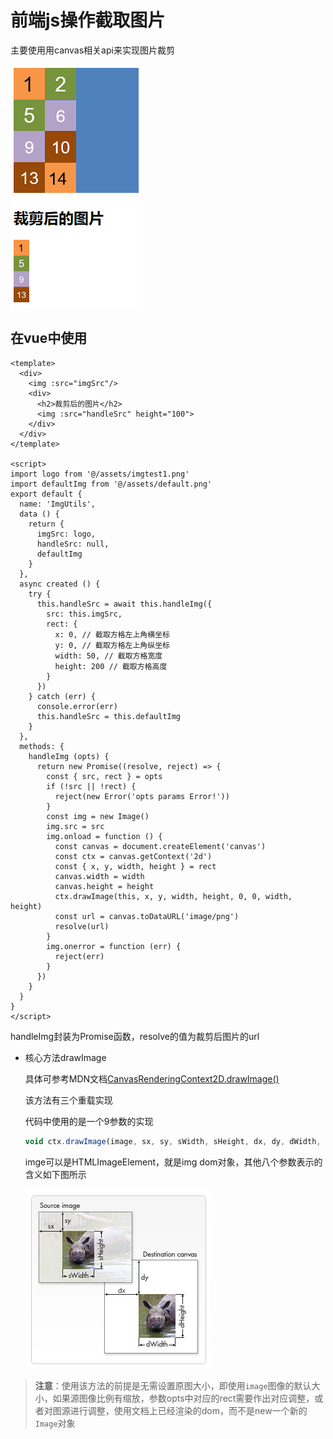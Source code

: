 # 前端js操作截取图片

主要使用用canvas相关api来实现图片裁剪

![image-20210406145557974](assets/image-20210406145557974.png)

## 在vue中使用

```vue
<template>
  <div>
    <img :src="imgSrc"/>
    <div>
      <h2>裁剪后的图片</h2>
      <img :src="handleSrc" height="100">
    </div>
  </div>
</template>

<script>
import logo from '@/assets/imgtest1.png'
import defaultImg from '@/assets/default.png'
export default {
  name: 'ImgUtils',
  data () {
    return {
      imgSrc: logo,
      handleSrc: null,
      defaultImg
    }
  },
  async created () {
    try {
      this.handleSrc = await this.handleImg({
        src: this.imgSrc,
        rect: {
          x: 0, // 截取方格左上角横坐标
          y: 0, // 截取方格左上角纵坐标
          width: 50, // 截取方格宽度
          height: 200 // 截取方格高度
        }
      })
    } catch (err) {
      console.error(err)
      this.handleSrc = this.defaultImg
    }
  },
  methods: {
    handleImg (opts) {
      return new Promise((resolve, reject) => {
        const { src, rect } = opts
        if (!src || !rect) {
          reject(new Error('opts params Error!'))
        }
        const img = new Image()
        img.src = src
        img.onload = function () {
          const canvas = document.createElement('canvas')
          const ctx = canvas.getContext('2d')
          const { x, y, width, height } = rect
          canvas.width = width
          canvas.height = height
          ctx.drawImage(this, x, y, width, height, 0, 0, width, height)
          const url = canvas.toDataURL('image/png')
          resolve(url)
        }
        img.onerror = function (err) {
          reject(err)
        }
      })
    }
  }
}
</script>
```

handleImg封装为Promise函数，resolve的值为裁剪后图片的url

- 核心方法drawImage

  具体可参考MDN文档[CanvasRenderingContext2D.drawImage()](https://developer.mozilla.org/zh-CN/docs/Web/API/CanvasRenderingContext2D/drawImage)

  该方法有三个重载实现

  代码中使用的是一个9参数的实现

  ```js
  void ctx.drawImage(image, sx, sy, sWidth, sHeight, dx, dy, dWidth, dHeight);
  ```

  imge可以是HTMLImageElement，就是img dom对象，其他八个参数表示的含义如下图所示

  ![image-20210406144546104](assets/image-20210406144546104.png)

> **注意**：使用该方法的前提是无需设置原图大小，即使用`image`图像的默认大小，如果源图像比例有缩放，参数opts中对应的rect需要作出对应调整，或者对图源进行调整，使用文档上已经渲染的dom，而不是new一个新的`Image`对象

